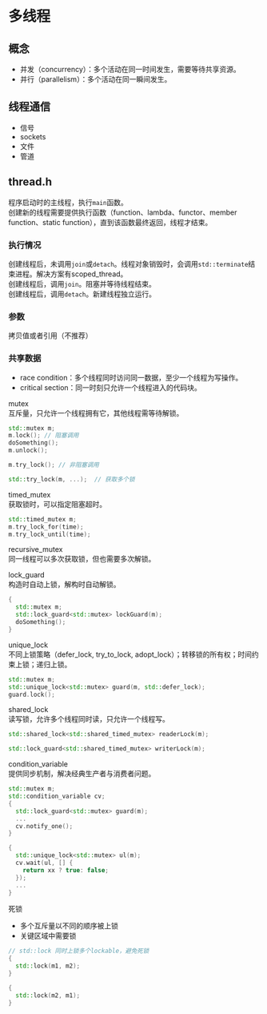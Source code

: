 # 多线程

## 概念

* 并发（concurrency）：多个活动在同一时间发生，需要等待共享资源。
* 并行（parallelism）：多个活动在同一瞬间发生。

## 线程通信

* 信号
* sockets
* 文件
* 管道

## thread.h

程序启动时的主线程，执行`main`函数。\
创建新的线程需要提供执行函数（function、lambda、functor、member function、static function），直到该函数最终返回，线程才结束。

### 执行情况

创建线程后，未调用`join`或`detach`。线程对象销毁时，会调用`std::terminate`结束进程。解决方案有scoped_thread。\
创建线程后，调用`join`。阻塞并等待线程结束。\
创建线程后，调用`detach`。新建线程独立运行。

### 参数

拷贝值或者引用（不推荐）

### 共享数据

* race condition：多个线程同时访问同一数据，至少一个线程为写操作。
* critical section：同一时刻只允许一个线程进入的代码块。

mutex\
互斥量，只允许一个线程拥有它，其他线程需等待解锁。

```cpp
std::mutex m;
m.lock(); // 阻塞调用
doSomething();
m.unlock();

m.try_lock(); // 非阻塞调用

std::try_lock(m, ...);  // 获取多个锁
```

timed_mutex\
获取锁时，可以指定阻塞超时。

```cpp
std::timed_mutex m;
m.try_lock_for(time);
m.try_lock_until(time);
```

recursive_mutex\
同一线程可以多次获取锁，但也需要多次解锁。

lock_guard\
构造时自动上锁，解构时自动解锁。

```cpp
{
  std::mutex m;
  std::lock_guard<std::mutex> lockGuard(m);
  doSomething();
}
```

unique_lock\
不同上锁策略（defer_lock, try_to_lock, adopt_lock）；转移锁的所有权；时间约束上锁；递归上锁。

```cpp
std::mutex m;
std::unique_lock<std::mutex> guard(m, std::defer_lock);
guard.lock();
```

shared_lock\
读写锁，允许多个线程同时读，只允许一个线程写。

```cpp
std::shared_lock<std::shared_timed_mutex> readerLock(m);

std::lock_guard<std::shared_timed_mutex> writerLock(m);
```

condition_variable\
提供同步机制，解决经典生产者与消费者问题。

```cpp
std::mutex m;
std::condition_variable cv;
{
  std::lock_guard<std::mutex> guard(m);
  ...
  cv.notify_one();
}

{
  std::unique_lock<std::mutex> ul(m);
  cv.wait(ul, [] {
    return xx ? true: false;
  });
  ...
}
```

死锁

* 多个互斥量以不同的顺序被上锁
* 关键区域中需要锁

```cpp
// std::lock 同时上锁多个lockable，避免死锁
{
  std::lock(m1, m2);
}

{
  std::lock(m2, m1);
}
```
